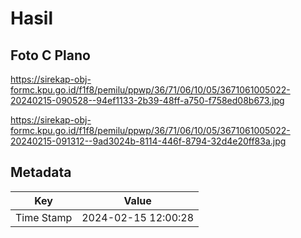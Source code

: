 # Hasil

## Foto C Plano

https://sirekap-obj-formc.kpu.go.id/f1f8/pemilu/ppwp/36/71/06/10/05/3671061005022-20240215-090528--94ef1133-2b39-48ff-a750-f758ed08b673.jpg

https://sirekap-obj-formc.kpu.go.id/f1f8/pemilu/ppwp/36/71/06/10/05/3671061005022-20240215-091312--9ad3024b-8114-446f-8794-32d4e20ff83a.jpg


## Metadata

| Key        | Value               |
| ---------- | ------------------- |
| Time Stamp | 2024-02-15 12:00:28 |



